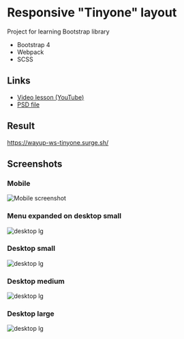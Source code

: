 # Responsive "Tinyone" layout
Project for learning Bootstrap library

- Bootstrap 4
- Webpack
- SCSS

## Links

 - [Video lesson (YouTube)](https://www.youtube.com/watch?v=SQIh8SBXc5c)
 - [PSD file](https://wayup.in/lm/load/lm53)

## Result
https://wayup-ws-tinyone.surge.sh/

## Screenshots

### Mobile
![Mobile screenshot](https://i.imgur.com/q3UXJHe.png)

### Menu expanded on desktop small
![desktop lg](https://i.imgur.com/OxqBBOV.png)

### Desktop small
![desktop lg](https://i.imgur.com/QmOWM2r.png)

### Desktop medium
![desktop lg](https://i.imgur.com/Hb4hRNN.png)

### Desktop large
![desktop lg](https://i.imgur.com/8cC1cdG.png)
